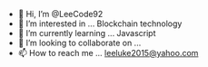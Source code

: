 - 👋 Hi, I’m @LeeCode92
- 👀 I’m interested in ... Blockchain technology
- 🌱 I’m currently learning ... Javascript 
- 💞️ I’m looking to collaborate on ...
- 📫 How to reach me ... leeluke2015@yahoo.com

<!---
LeeCode92/LeeCode92 is a ✨ special ✨ repository because its `README.md` (this file) appears on your GitHub profile.
You can click the Preview link to take a look at your changes.
--->

